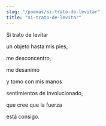 ```yaml
---
slug: "/poemas/si-trato-de-levitar"
title: "si-trato-de-levitar"
---
```

Si trato de levitar

un objeto hasta mis pies,

me desconcentro,

me desanimo

y tomo con mis manos

sentimientos de involucionado,

que cree que la fuerza 

está consigo.